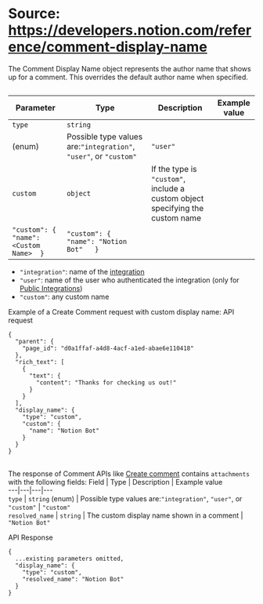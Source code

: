 # Source: https://developers.notion.com/reference/comment-display-name

The Comment Display Name object represents the author name that shows up for a comment. This overrides the default author name when specified.
## [](https://developers.notion.com/reference/comment-display-name#request-format-input)
### [](https://developers.notion.com/reference/comment-display-name#object-properties)
Parameter | Type | Description | Example value  
---|---|---|---  
`type` |  `string`  
(enum) | Possible type values are:`"integration"`, `"user"`, or `"custom"` | `"user"`  
`custom` | `object` | If the type is `"custom"`, include a custom object specifying the custom name  
`"custom": {      "name": <Custom Name>	 }` | `"custom": {    "name": "Notion Bot"	 }`  
  * `"integration"`: name of the [integration](https://developers.notion.com/docs/getting-started)
  * `"user"`: name of the user who authenticated the integration (only for [Public Integrations](https://developers.notion.com/docs/getting-started#internal-vs-public-integrations))
  * `"custom"`: any custom name


Example of a Create Comment request with custom display name:
API request
```
{
  "parent": {
    "page_id": "d0a1ffaf-a4d8-4acf-a1ed-abae6e110418"
  },
  "rich_text": [
    {
      "text": {
        "content": "Thanks for checking us out!"
      }
    }
  ],
  "display_name": {
    "type": "custom",
    "custom": {
      "name": "Notion Bot"
    }
  }
}

```

## [](https://developers.notion.com/reference/comment-display-name#response-format-output)
### [](https://developers.notion.com/reference/comment-display-name#object-properties-1)
The response of Comment APIs like [Create comment](https://developers.notion.com/reference/create-a-comment) contains `attachments` with the following fields:
Field | Type | Description | Example value  
---|---|---|---  
`type` |  `string` (enum) | Possible type values are:`"integration"`, `"user"`, or `"custom"` | `"custom"`  
`resolved_name` | `string` | The custom display name shown in a comment | `"Notion Bot"`  
  

API Response
```
{
  ...existing parameters omitted,
  "display_name": {
    "type": "custom",
    "resolved_name": "Notion Bot"
  }
}

```

